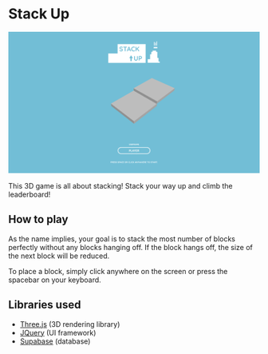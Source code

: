 # Stack Up

![Preview](public/static/markdown/preview.png)

This 3D game is all about stacking! Stack your way up and climb the leaderboard!

## How to play

As the name implies, your goal is to stack the most number of blocks perfectly without any blocks hanging off. If the block hangs off, the size of the next block will be reduced.

To place a block, simply click anywhere on the screen or press the spacebar on your keyboard.

## Libraries used

* [Three.js](https://threejs.org/) (3D rendering library)
* [JQuery](https://jquery.com/) (UI framework)
* [Supabase](https:/supabase.com/) (database)
